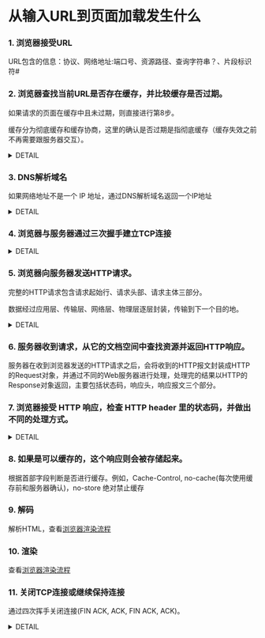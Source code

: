 # 从输入URL到页面加载发生什么

### 1. 浏览器接受URL

URL包含的信息：协议、网络地址:端口号、资源路径、查询字符串？、片段标识符#

### 2. 浏览器查找当前URL是否存在缓存，并比较缓存是否过期。

如果请求的页面在缓存中且未过期，则直接进行第8步。

缓存分为彻底缓存和缓存协商，这里的确认是否过期是指彻底缓存（缓存失效之前不再需要跟服务器交互）。

<details>
<summary>DETAIL</summary>

#### 彻底缓存的机制（http首部字段）：cache-control，Expires

* Expires：是一个绝对时间，即服务器时间。浏览器检查当前时间，如果还没到失效时间就直接使用缓存文件。但是该方法存在一个问题：服务器时间与客户端时间可能不一致。因此该字段已经很少使用，现在基本用cache-control进行判断。
* cache-control：
	- max-age：cache-control中的max-age保存一个相对时间。例如Cache-Control: max-age = 484200，表示浏览器收到文件后，缓存在484200s内均有效。 如果同时存在cache-control和Expires，浏览器总是优先使用cache-control。
	- no-cache：使用缓存前必须和服务器进行确认，也就是需要发起请求。
	- no-store：不缓存

#### 缓存协商。对应http首部字段：last-modified，Etag

当缓存过期时，浏览器会向服务器发起请求询问资源是否真正过期，这就是缓存协商。

* last-modified：是第一次请求资源时，服务器返回的字段，表示最后一次更新的时间。下一次浏览器请求资源时就发送if-modified-since字段。服务器用本地Last-modified时间与if-modified-since时间比较，如果不一致则认为缓存已过期并返回新资源给浏览器；如果时间一致则发送304状态码，让浏览器继续使用缓存。当然，用该方法也存在问题，比如修改时间有变化但实际内容没有变化，而服务器却再次将资源发送给浏览器。所以，使用Etag进行判断更好。
* Etag：资源的实体标识（哈希字符串），当资源内容更新时，Etag会改变。服务器会判断Etag是否发生变化，如果变化则返回新资源，否则返回304。

> 缓存协商的过程需要发起一起HTTP请求，如果返回304则继续使用缓存。对于移动端一次请求还是有代价的，所以我们需要避免304。

> 对于很少进行更改的静态文件，可以在文件名中加入版本号，如get.v1.js，并且把Cache-Control的max-age设置成一年半载，这样就不会发送请求。

> 需要注意的是，当这些文件更新的时候，我们需要更新其版本号，这样浏览器才会到服务器下载新资源。

![](https://upload-images.jianshu.io/upload_images/3160413-fb75e5af66606680.png?imageMogr2/auto-orient/strip%7CimageView2/2/w/692)
</details>

### 3. DNS解析域名

如果网络地址不是一个 IP 地址，通过DNS解析域名返回一个IP地址

<details>
<summary>DETAIL</summary>

DNS数据库是域名和IP地址相互映射的一个分布式数据库，DNS协议用来将域名转换为IP地址，它运行在UDP协议之上。UDP无需连接，时效性更好。

#### DNS查询

* 操作系统会先检查本地hosts文件是否有这个网址映射关系，如果有就调用这个IP地址映射，完成域名解析。
* 否则，查找本地DNS解析器缓存，如果查找到则返回。
* 否则，查找本地DNS服务器，如果查找到则返回。
* 否则，1）未用转发模式，按根域服务器 ->顶级域,.com->第二层域，example.com ->子域，www.example.com的顺序找到IP地址。2）用转发模式，按上一级DNS服务器->上上级->....逐级向上查询找到IP地址。

</details>

### 4. 浏览器与服务器通过三次握手建立TCP连接

<details>
<summary>DETAIL</summary>

![](https://upload-images.jianshu.io/upload_images/3160413-5a9f596e6bde10c6.png?imageMogr2/auto-orient/strip%7CimageView2/2/w/700)

#### 为什么需要进行三次握手，而不是两次握手？

原因是两次握手不可靠。比如，浏览器发送一个连接请求包A，但包A在半路上堵车了，浏览器就认为包A丢失了，所以重新发生一个请求包B给服务器。服务器收到请求，建立连接。两端进行通信，结束后关闭连接。但是这时候，包A到达了服务器，服务器不知道这是一个无效的包，所以进行响应。这时两次握手已经完成，两端就建立起一个无效的连接。但浏览器认为自己没发出请求，所以不会回应，这样就让服务器白白等待回应，浪费了服务器资源。而三次握手的机制下，浏览器知道自己并没有请求连接，会发送拒绝包给服务器，服务器收到回应后也会结束这次无效的连接。

#### TCP/IP协议族里可分为应用层、传输层、网络层和数据层

##### 应用层

应用层决定了向用户提供应用服务时通信的活动。TCP/IP协议族内预存了各类通用的应用服务。比如FTP（File Transfer Protocol，文件传输协议）和DNS（Domain Name Sysytem，域名系统），HTTP协议也处于该层。

##### 传输层

传输层对上层应用层，提供处于网络连接中的两台计算机之间的数据传输。在传输层有两个性质不同的协议：TCP（Transmission Control Protocol，传输控制协议）和UDP（User Data Protocol，用户数据报协议）。

##### 网络层

网络层用来处理在网络上流动的数据包。数据包是网络传输的最小数据单位，该层规定了通过怎样的路径（所谓的传输路线）到达对方计算机，比把数据包传送给对方。

##### 链路层（又名数据链路层，网络接口层）

用来处理链接网络的硬件部分。包括控制操作系统、硬件的设备驱动、NIC（Network Interface Card，网络适配器，即网卡），及光纤等物理可见的部分。

</details>

### 5. 浏览器向服务器发送HTTP请求。

完整的HTTP请求包含请求起始行、请求头部、请求主体三部分。

数据经过应用层、传输层、网络层、物理层逐层封装，传输到下一个目的地。

<details>
<summary>DETAIL</summary>

![](https://upload-images.jianshu.io/upload_images/5695795-50fb4ff95551f317.png?imageMogr2/auto-orient/strip%7CimageView2/2/w/700)

#### 发送HTTP大体流程

1. 客户端在应用层（HTTP协议）发出一个想看某个Web页面的HTTP请求；
2. 为了传输方便，在传输层（TCP协议）把从应用层收到的数据（HTTP请求报文）进行分割，并在各个报文上打上标记序号及端口号后转发给网络层；
3. 在网络层（IP协议，Internet Protocol），增加作为通信目的地的MAC地址后转发给链路层。这样一来，发往网络的通信请求就准备齐全了；
4. 接收端的服务器在链路层收到数据，按序往上层发送，一直到应用层。当传输到应用层，才能算真正接收到由客户端发送过来的HTTP请求。

![](https://user-gold-cdn.xitu.io/2018/3/13/1621d3cfd3474953)

</details>

### 6. 服务器收到请求，从它的文档空间中查找资源并返回HTTP响应。

服务器在收到浏览器发送的HTTP请求之后，会将收到的HTTP报文封装成HTTP的Request对象，并通过不同的Web服务器进行处理，处理完的结果以HTTP的Response对象返回，主要包括状态码，响应头，响应报文三个部分。

### 7. 浏览器接受 HTTP 响应，检查 HTTP header 里的状态码，并做出不同的处理方式。

<details>
<summary>DETAIL</summary>

状态码主要包括以下部分
* 1xx：指示信息–表示请求已接收，继续处理。
* 2xx：成功–表示请求已被成功接收、理解、接受。
* 3xx：重定向–要完成请求必须进行更进一步的操作。
* 4xx：客户端错误–请求有语法错误或请求无法实现。
* 5xx：服务器端错误–服务器未能实现合法的请求。

>200 OK (from cache)  是浏览器没有跟服务器确认，直接用了浏览器缓存；
>
>304 Not Modified 是浏览器和服务器多确认了一次缓存有效性，再用的缓存。

响应头主要由Cache-Control、 Connection、Date、Pragma等组成。

响应体为服务器返回给浏览器的信息，主要由HTML，css，js，图片文件组成。

</details>

### 8. 如果是可以缓存的，这个响应则会被存储起来。

根据首部字段判断是否进行缓存。例如，Cache-Control, no-cache(每次使用缓存前和服务器确认)，no-store 绝对禁止缓存

### 9. 解码

解析HTML，查看[浏览器渲染流程](https://github.com/Leechikit/fe-knowledge/issues/9)

### 10. 渲染

查看[浏览器渲染流程](https://github.com/Leechikit/fe-knowledge/issues/9)

### 11. 关闭TCP连接或继续保持连接

通过四次挥手关闭连接(FIN ACK, ACK, FIN ACK, ACK)。

<details>
<summary>DETAIL</summary>

![](https://upload-images.jianshu.io/upload_images/3160413-1d8c843335a5f419.png?imageMogr2/auto-orient/strip%7CimageView2/2/w/700)

为什么需要进行四次挥手？

第一次挥手是浏览器发完数据后，发送FIN请求断开连接。第二次挥手是服务器发送ACK表示同意，如果在这一次服务器也发送FIN请求断开连接似乎也没有不妥，但考虑到服务器可能还有数据要发送，所以服务器发送FIN应该放在第三次挥手中。这样浏览器需要返回ACK表示同意，也就是第四次挥手。

简而言之，一端断开连接需要两次挥手（请求和回应），两端断开连接就需要四次挥手了。

</details>
